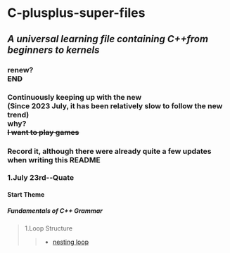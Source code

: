 # C-plusplus-super-files
## ***A universal learning file containing C++from beginners to kernels***
### renew?<br/>**~~END~~**<br/>
### Continuously keeping up with the new<br/>**(Since 2023 July, it has been relatively slow to follow the new trend)<br/>why?<br/>~~I want to play games~~<br/>**
### Record it, although there were already quite a few updates when writing this README<br/><br/>1.July 23rd--Quate
#### Start Theme<br/>
##### Fundamentals of C++ Grammar<br/>
> 1.Loop Structure
>> + [nesting loop](https://github.com/super-yjt/My--C-plusplus-super-files/blob/main/Loop%20Structure/nesting%20loop.cpp)
